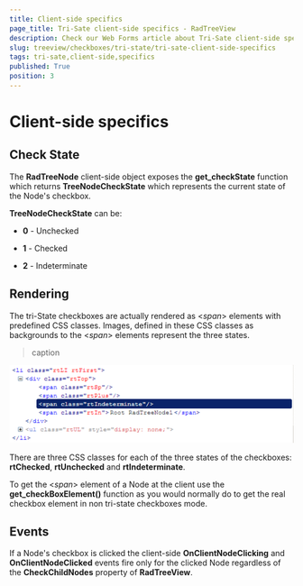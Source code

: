 ```yaml
---
title: Client-side specifics
page_title: Tri-Sate client-side specifics - RadTreeView
description: Check our Web Forms article about Tri-Sate client-side specifics.
slug: treeview/checkboxes/tri-state/tri-sate-client-side-specifics
tags: tri-sate,client-side,specifics
published: True
position: 3
---
```


# Client-side specifics



## Check State

The **RadTreeNode** client-side object exposes the **get_checkState** function which returns **TreeNodeCheckState** which represents the current state of the Node's checkbox.

**TreeNodeCheckState** can be:

* **0** - Unchecked

* **1** - Checked

* **2** - Indeterminate

## Rendering

The tri-State checkboxes are actually rendered as <*span*> elements with predefined CSS classes. Images, defined in these CSS classes as backgrounds to the <*span*> elements represent the three states.


>caption 

![RadTreeView Tri-State CheckBoxes Rendering](images/treeview_tristatecheckboxesrenderingpng.png)

There are three CSS classes for each of the three states of the checkboxes: **rtChecked**, **rtUnchecked** and **rtIndeterminate**.

To get the <*span*> element of a Node at the client use the **get_checkBoxElement()** function as you would normally do to get the real checkbox element in non tri-state checkboxes mode.

## Events

If a Node's checkbox is clicked the client-side **OnClientNodeClicking** and **OnClientNodeClicked** events fire only for the clicked Node regardless of the **CheckChildNodes** property of **RadTreeView**.


